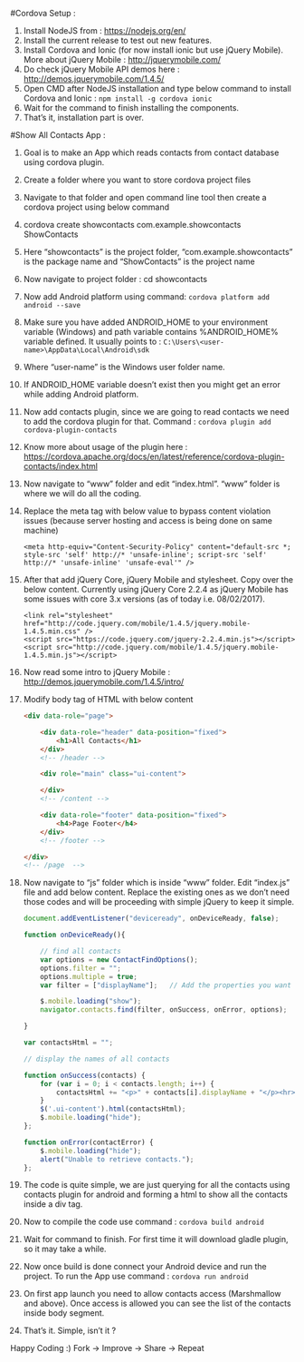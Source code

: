 #Cordova Setup :

1. Install NodeJS from : https://nodejs.org/en/
2. Install the current release to test out new features.
3. Install Cordova and Ionic (for now install ionic but use jQuery Mobile). More about jQuery Mobile : http://jquerymobile.com/
4. Do check jQuery Mobile API demos here : http://demos.jquerymobile.com/1.4.5/
5. Open CMD after NodeJS installation and type below command to install Cordova and Ionic : `npm install -g cordova ionic`
6. Wait for the command to finish installing the components.
7. That’s it, installation part is over.

#Show All Contacts App : 

1. Goal is to make an App which reads contacts from contact database using cordova plugin.
2. Create a folder where you want to store cordova project files
3. Navigate to that folder and open command line tool then create a cordova project using below command
4. cordova create showcontacts com.example.showcontacts ShowContacts
5. Here “showcontacts” is the project folder, “com.example.showcontacts” is the package name and “ShowContacts” is the project name
6. Now navigate to project folder : cd showcontacts
7. Now add Android platform using command: `cordova platform add android --save`

8. Make sure you have added ANDROID_HOME to your environment variable (Windows) and path variable contains %ANDROID_HOME% variable  defined. It usually points to : `C:\Users\<user-name>\AppData\Local\Android\sdk`
9. Where “user-name” is the Windows user folder name.
10. If ANDROID_HOME variable doesn’t exist then you might get an error while adding Android platform.
11. Now add contacts plugin, since we are going to read contacts we need to add the cordova plugin for that. Command : `cordova plugin add cordova-plugin-contacts`
12. Know more about usage of the plugin here : https://cordova.apache.org/docs/en/latest/reference/cordova-plugin-contacts/index.html
13. Now navigate to “www” folder and edit “index.html”. “www” folder is where we will do all the coding.
14. Replace the meta tag with below value to bypass content violation issues (because server hosting and access is being done on same machine)

    ```
    <meta http-equiv="Content-Security-Policy" content="default-src *; style-src 'self' http://* 'unsafe-inline'; script-src 'self' http://* 'unsafe-inline' 'unsafe-eval'" />
    ```
    
15. After that add jQuery Core, jQuery Mobile and stylesheet. Copy over the below content. Currently using jQuery Core 2.2.4 as jQuery Mobile has some issues with core 3.x versions (as of today i.e. 08/02/2017).

    ```
    <link rel="stylesheet" href="http://code.jquery.com/mobile/1.4.5/jquery.mobile-1.4.5.min.css" />
    <script src="https://code.jquery.com/jquery-2.2.4.min.js"></script>
    <script src="http://code.jquery.com/mobile/1.4.5/jquery.mobile-1.4.5.min.js"></script>
    ```
    
16. Now read some intro to jQuery Mobile : http://demos.jquerymobile.com/1.4.5/intro/
17. Modify body tag of HTML with below content
    ```html
    <div data-role="page">

        <div data-role="header" data-position="fixed">
            <h1>All Contacts</h1>
        </div>
        <!-- /header -->

        <div role="main" class="ui-content">

        </div>
        <!-- /content -->

        <div data-role="footer" data-position="fixed">
            <h4>Page Footer</h4>
        </div>
        <!-- /footer -->

    </div>
    <!-- /page  -->
    ```
18. Now navigate to “js” folder which is inside “www” folder. Edit “index.js” file and add below content. Replace the existing ones as we don’t need those codes and will be proceeding with simple jQuery to keep it simple.
    ```javascript
    document.addEventListener("deviceready", onDeviceReady, false);

    function onDeviceReady(){

        // find all contacts
        var options = new ContactFindOptions();
        options.filter = "";
        options.multiple = true;
        var filter = ["displayName"];   // Add the properties you want to fetch. Add property separated by ','

        $.mobile.loading("show");
        navigator.contacts.find(filter, onSuccess, onError, options);

    }

    var contactsHtml = "";

    // display the names of all contacts

    function onSuccess(contacts) {
        for (var i = 0; i < contacts.length; i++) {
            contactsHtml += "<p>" + contacts[i].displayName + "</p><hr>\n";
        }
        $('.ui-content').html(contactsHtml);
        $.mobile.loading("hide");
    };

    function onError(contactError) {
        $.mobile.loading("hide");
        alert("Unable to retrieve contacts.");
    };
    ```
19. The code is quite simple, we are just querying for all the contacts using contacts plugin for android and forming a html to show all the contacts inside a div tag.
20. Now to compile the code use command : `cordova build android`
21. Wait for command to finish. For first time it will download gladle plugin, so it may take a while.
22. Now once build is done connect your Android device and run the project. To run the App use command : `cordova run android`
23. On first app launch you need to allow contacts access (Marshmallow and above). Once access is allowed you can see the list of the contacts inside body segment.
24. That’s it. Simple, isn’t it ?

Happy Coding :)
Fork -> Improve -> Share -> Repeat 










